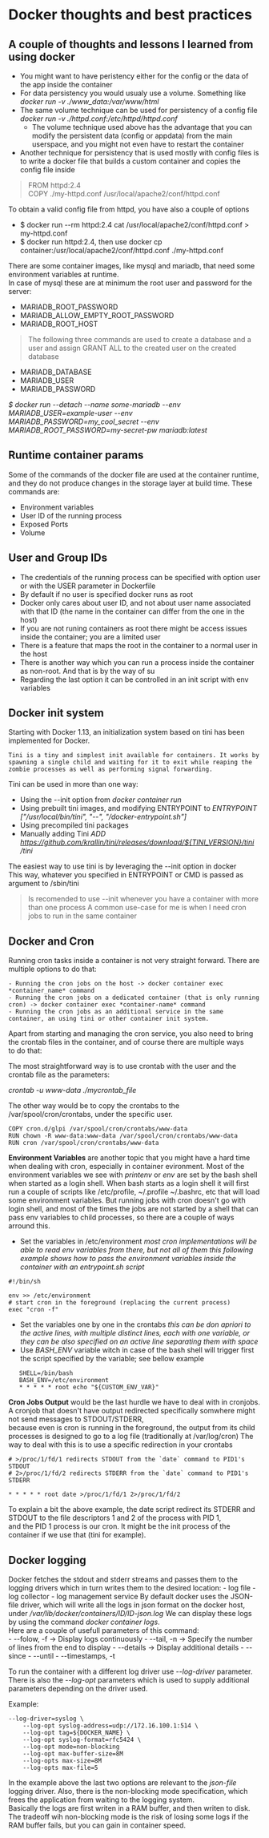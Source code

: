# Docker thoughts and best practices



## A couple of thoughts and lessons I learned from using docker

- You might want to have peristency either for the config or the data of the app inside the container
- For data persistency you would usualy use a volume. Something like *docker run -v ./www_data:/var/www/html*
- The same volume technique can be used for persistency of a config file *docker run -v ./httpd.conf:/etc/httpd/httpd.conf*
	- The volume technique used above has the advantage that you can modify the persistent data (config or appdata)
	from the main userspace, and you might not even have to restart the container
- Another technique for persistency that is used mostly with config files is to write a docker file that builds a custom
container and copies the config file inside
>FROM httpd:2.4  
>COPY ./my-httpd.conf /usr/local/apache2/conf/httpd.conf

To obtain a valid config file from httpd, you have also a couple of options

- $ docker run --rm httpd:2.4 cat /usr/local/apache2/conf/httpd.conf > my-httpd.conf 
- $ docker run httpd:2.4, then use docker cp container:/usr/local/apache2/conf/httpd.conf ./my-httpd.conf

There are some container images, like mysql and mariadb, that need some environment variables at runtime.  
In case of mysql these are at minimum the root user and password for the server:

- MARIADB_ROOT_PASSWORD
- MARIADB_ALLOW_EMPTY_ROOT_PASSWORD
- MARIADB_ROOT_HOST
> The following three commands are used to create a database and a user
and assign GRANT ALL to the created user on the created database
- MARIADB_DATABASE
- MARIADB_USER
- MARIADB_PASSWORD

*$ docker run --detach --name some-mariadb --env MARIADB_USER=example-user --env MARIADB_PASSWORD=my_cool_secret --env MARIADB_ROOT_PASSWORD=my-secret-pw  mariadb:latest*

## Runtime container params

Some of the commands of the docker file are used at the container runtime, and they do not produce changes in the storage layer at build time.
These commands are: 

- Environment variables
- User ID of the running process
- Exposed Ports
- Volume


## User and Group IDs

- The credentials of the running process can be specified with option user or with the USER parameter in Dockerfile
- By default if no user is specified docker runs as root
- Docker only cares about user ID, and not about user name associated with that ID (the name in the container can differ 
	from the one in the host)
- If you are not runing containers as root there might be access issues inside the container; you are a limited user
- There is a feature that maps the root in the container to a normal user in the host
- There is another way which you can run a process inside the container as non-root. And that is by the way of su
- Regarding the last option it can be controlled in an init script with env variables

## Docker init system

Starting with Docker 1.13, an initialization system based on tini has been implemented for Docker.

```
Tini is a tiny and simplest init available for containers. It works by spawning a single child and waiting for it to exit while reaping the zombie processes as well as performing signal forwarding.
```

Tini can be used in more than one way:

- Using the --init option from *docker container run*
- Using prebuilt tini images, and modifying ENTRYPOINT to *ENTRYPOINT ["/usr/local/bin/tini", "--", "/docker-entrypoint.sh"]*
- Using precompiled tini packages 
- Manually adding Tini *ADD https://github.com/krallin/tini/releases/download/${TINI_VERSION}/tini /tini*

The easiest way to use tini is by leveraging the --init option in docker  
This way, whatever you specified in ENTRYPOINT or CMD is passed as argument to /sbin/tini

>Is recomended to use --init whenever you have a container with more than one process
>A common use-case for me is when I need cron jobs to run in the same container


## Docker and Cron

Running cron tasks inside a container is not very straight forward. There are multiple options to do that:

	- Running the cron jobs on the host -> docker container exec *container_name* command
	- Running the cron jobs on a dedicated container (that is only running cron) -> docker container exec *container-name* command
	- Running the cron jobs as an additional service in the same container, an using tini or other container init system.

Apart from starting and managing the cron service, you also need to bring the crontab files in the container, and of course there are multiple ways  
to do that:

The most straightforward way is to use crontab with the user and the crontab file as the parameters:

*crontab -u www-data ./mycrontab_file*

The other way would be to copy the crontabs to the /var/spool/cron/crontabs, under the specific user. 

```
COPY cron.d/glpi /var/spool/cron/crontabs/www-data
RUN chown -R www-data:www-data /var/spool/cron/crontabs/www-data
RUN cron /var/spool/cron/crontabs/www-data
```

**Environment Variables** are another topic that you might have a hard time when dealing with cron, especially in container evironment. 
Most of the environment variables we see with *printenv* or *env* are set by the bash shell when started as a login shell. When bash starts as a login shell it will first run a couple of scripts like /etc/profile, ~/.profile ~/.bashrc, etc that will load some environment variables. 
But running jobs with cron doesn't go with login shell, and most of the times the jobs are not started by a shell that can pass env variables to child processes, so there are a couple of ways arround this.

- Set the variables in /etc/environment *most cron implementations will be able to read env variables from there, but not all of them*
*this following example shows how to pass the environment variables inside the container with an entrypoint.sh script*
```
#!/bin/sh

env >> /etc/environment
# start cron in the foreground (replacing the current process)
exec "cron -f"
```

- Set the variables one by one in the crontabs *this can be don apriori to the active lines, with multiple distinct lines, each with one variable, or they can be also specified on an active line separating them with space*
- Use *BASH_ENV* variable witch in case of the bash shell will trigger first the script specified by the variable; see bellow example

```
   SHELL=/bin/bash
   BASH_ENV=/etc/environment
   * * * * * root echo "${CUSTOM_ENV_VAR}"
```

**Cron Jobs Output** would be the last hurdle we have to deal with in cronjobs.  
A cronjob that doesn't have output redirected specifically somwhere might not send messages to STDOUT/STDERR,  
because even is cron is running in the foreground, the output from its child processes is designed to go to a log file (traditionally at /var/log/cron)
The way to deal with this is to use a specific redirection in your crontabs

```
# >/proc/1/fd/1 redirects STDOUT from the `date` command to PID1's STDOUT
# 2>/proc/1/fd/2 redirects STDERR from the `date` command to PID1's STDERR

* * * * * root date >/proc/1/fd/1 2>/proc/1/fd/2
```
To explain a bit the above example, the date script redirect its STDERR and STDOUT to the file descriptors 1 and 2 of the process with PID 1,  
and the PID 1 process is our cron. It might be the init process of the container if we use that (tini for example).



## Docker logging

Docker fetches the stdout and stderr streams and passes them to the logging drivers which in turn writes them to the desired location:
	- log file
	- log collector
	- log management service
By default docker uses the JSON-file driver, which will write all the logs in json format on the docker host,  
under */var/lib/docker/containers/ID/ID-json.log*
We can display these logs by using the command *docker container logs*.  
Here are a couple of usefull parameters of this command:  
	- --folow, -f -> Display logs continuously
	- --tail, -n  -> Specify the number of lines from the end to display
	- --details   -> Display additional details
	- --since
	- --until
	- --timestamps, -t 

To run the container with a different log driver use *--log-driver* parameter.  
There is also the *--log-opt* parameters which is used to supply additional parameters depending on the driver used.  

Example:
```
--log-driver=syslog \
  	--log-opt syslog-address=udp://172.16.100.1:514 \
  	--log-opt tag=${DOCKER_NAME} \
  	--log-opt syslog-format=rfc5424 \
	--log-opt mode=non-blocking
	--log-opt max-buffer-size=8M
	--log-opts max-size=8M
	--log-opts max-file=5
```

In the example above the last two options are relevant to the *json-file* logging driver.
Also, there is the non-blocking mode specification, which frees the application from waiting to the logging system.  
Basically the logs are first writen in a RAM buffer, and then writen to disk.
The tradeoff wih non-blocking mode is the risk of losing some logs if the RAM buffer fails, but you can gain in container speed.

